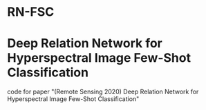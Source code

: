 # RN-FSC
# Deep Relation Network for Hyperspectral Image Few-Shot Classification
code for paper "(Remote Sensing 2020) Deep Relation Network for Hyperspectral Image Few-Shot Classification"
